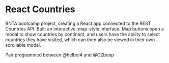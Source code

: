 # React Countries  

BNTA bootcamp project, creating a React app connected to the REST Countries API. Built an interactive, map-style interface. Map buttons open a modal to show countries by continent, and users have the ability to select countries they have visited, which can then also be viewed in their own scrollable modal.

Pair programmed between @helboi4 and @CZboop
